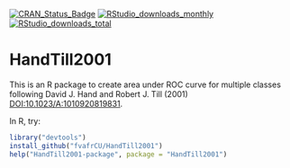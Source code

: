 [![CRAN_Status_Badge](https://www.r-pkg.org/badges/version/HandTill2001)](https://cran.r-project.org/package=HandTill2001)
[![RStudio_downloads_monthly](https://cranlogs.r-pkg.org/badges/HandTill2001)](https://cran.r-project.org/package=HandTill2001)
[![RStudio_downloads_total](https://cranlogs.r-pkg.org/badges/grand-total/HandTill2001)](https://cran.r-project.org/package=HandTill2001)

# HandTill2001

This is an R package to create area under ROC curve for multiple classes
following David J. Hand and Robert J. Till (2001) 
[DOI:10.1023/A:1010920819831](https://dx.doi.org/DOI:10.1023/A:1010920819831 
"David J. Hand and Robert J. Till (2001)").

In R, try:
```R
library("devtools")
install_github("fvafrCU/HandTill2001")
help("HandTill2001-package", package = "HandTill2001")
```
